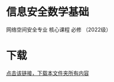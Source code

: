 # 信息安全数学基础

网络空间安全专业 核心课程 必修 （2022级）

# 下载

[点击该链接，下载本文件夹所有内容](https://xovee.github.io/gitzip/?https://github.com/Xovee/uestc-course/tree/main/课程目录/信息安全数学基础)
